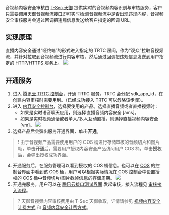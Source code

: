 音视频内容安全审核由 [T-Sec 天御](https://cloud.tencent.com/product/vm) 提供实时的音视频内容识别与审核服务，客户只需要调用天御音视频流接口即可实时检测音视频流中是否出现违规内容，音视频安全审核服务会通过回调把违规信息发送给客户指定的回调 URL。

## 实现原理
直播内容安全通过“哑终端”的形式进入指定的 TRTC 房间，作为“观众”拉取音视频流，并针对拉取到音视频流进行内容审核，然后通过回调把违规信息发送到用户指定的 HTTP/HTTPS 服务上。
![](https://qcloudimg.tencent-cloud.cn/raw/162b58fde216f36544b3931ea9d62b4b.png)

## 开通服务
1. 进入 [腾讯云 TRTC 控制台](https://console.cloud.tencent.com/trtc)，开通 TRTC 服务。TRTC 会分配 sdk_app_id，在创建内容审核时需要用到。（已经成功接入 TRTC 可以忽略该步骤）。
2. 进入 [内容安全控制台](https://console.cloud.tencent.com/cms/livevideo/overview)，选择要使用的产品。选择直播音频或者直播视频时：
     - 如果是实时语音聊天应用，则选择直播音频内容安全 [ams]。
     - 如果是实时视频通话或者单人/多人互动直播，则选择直播视频内容安全 [vm]。
![](https://qcloudimg.tencent-cloud.cn/raw/395af0416aefed1872d3dc4c758269e0.png)
3. 选择产品后会弹出服务开通界面，单击**开通**。
> ! 由于音视频产品需要使用用户的 COS 桶进行存储审核的音频切片和图片帧，单击**开通**后，需要用户授权内容安全产品访问用户 COS 桶，单击**授权**后，会弹出授权成功界面。
4. 开通服务后，在服务管理可以看到授权的 COS 桶信息。也可以在 [COS](https://console.cloud.tencent.com/cos5) 的控制台界面中看到该 COS 桶，用户可以根据实际情况在 COS 控制台中设置授权的 COS 桶中音频切片/图片截帧信息的存储周期。
![](https://qcloudimg.tencent-cloud.cn/raw/895a7041695b25df701288635dcf4639.png)
5. 开通完服务，用户可以在 [腾讯云接口测试界面](https://console.cloud.tencent.com/api/explorer?Product=ams&Version=2020-12-29&Action=CreateAudioModerationTask&SignVersion=) 发起审核，接入流程见 [审核接入流程](https://cloud.tencent.com/document/product/647/69054)。

>? 天御音视频内容审核费用由 T-Sec 天御收取，详情请参见 [视频内容安全计费方式](https://cloud.tencent.com/document/product/1265/50680) 和 [音频内容安全计费方式](https://cloud.tencent.com/document/product/1219/43639)。
